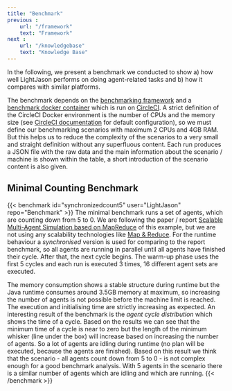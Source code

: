 ```yaml
---
title: "Benchmark"
previous :
    url: "/framework"
    text: "Framework"
next :
    url: "/knowledgebase"
    text: "Knowledge Base"
---
```


In the following, we present a benchmark we conducted to show a) how well LightJason performs on doing agent-related tasks and b) how it compares with similar platforms. 
<!--more-->

The benchmark depends on the [benchmarking framework](https://github.com/LightJason/Benchmark) and a [benchmark docker container](https://hub.docker.com/r/lightjason/benchmark/) which is run on [CircleCI](http://circleci.com). A strict definition of the CircleCI Docker environment is the number of CPUs and the memory size (see [CircleCI documentation](https://circleci.com/docs/2.0/configuration-reference/#resource_class) for default configuration), so we must define our benchmarking scenarios with maximum 2 CPUs and 4GB RAM. But this helps us to reduce the complexity of the scenarios to a very small and straight definition without any superfluous content. Each run produces a JSON file with the raw data and the main information about the scenario / machine is shown within the table, a short introduction of the scenario content is also given.


## Minimal Counting Benchmark
{{< benchmark id="synchronizedcount5" user="LightJason" repo="Benchmark" >}}
The minimal benchmark runs a set of agents, which are counting down from 5 to 0. We are following the paper / report [Scalable Multi-Agent Simulation based
on MapReduce](https://www.in.tu-clausthal.de/fileadmin/homes/techreports/ifi1603ahlbrecht.pdf) of this example, but we are not using any scalability technologies
like [Map & Reduce](https://en.wikipedia.org/wiki/MapReduce). For the runtime behaviour a _synchronised_ version is used for comparing to the report benchmark, so
all agents are running in parallel until all agents have finished their cycle. After that, the next cycle begins. The warm-up phase uses the first 5 cycles and
each run is executed 3 times, 16 different agent sets are executed. 

The memory consumption shows a stable structure during runtime but the Java runtime consumes around 3.5GB memory at maximum, so increasing the number of agents is not possible before the machine limit is reached. The execution and initialising time are strictly increasing as expected. An interesting result of the benchmark is the _agent cycle distribution_ which shows the time of a cycle. Based on the results we can see that the minimum time of a cycle is near to zero but the length of the minimum whisker (line under the box) will increase based on increasing the number of agents. So a lot of agents are idling during runtime (no plan will be executed, because the agents are finished). Based on this result we think that the scenario - all agents count down from 5 to 0 - is not complex enough for a good benchmark analysis. With 5 agents in the scenario there is a similar number of agents which are idling and which are running. {{< /benchmark >}}
